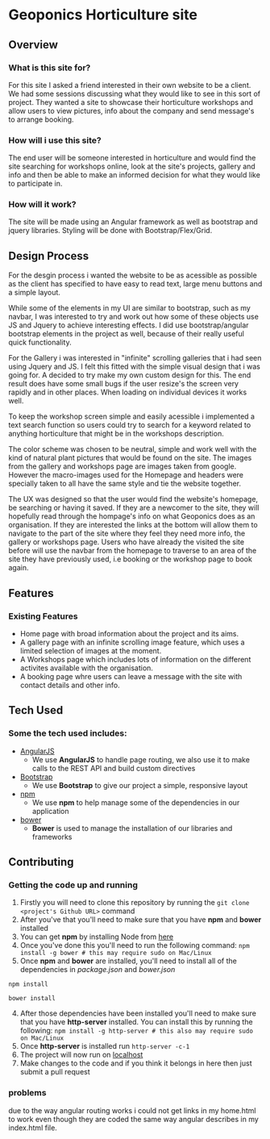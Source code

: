 # Geoponics Horticulture site

## Overview

### What is this site for?

For this site I asked a friend interested in their own website to be a client. We had some sessions discussing what they would like to see in this sort of project. They wanted a site to showcase their horticulture workshops and allow users to view pictures, info about the company and send message's to arrange booking. 

### How will i use this site?

The end user will be someone interested in horticulture and would find the site searching for workshops online, look at the site's projects, gallery and info and then be able to make an informed decision for what they would like to participate in.
 
### How will it work? 
 
The site will be made using an Angular framework as well as bootstrap and jquery libraries. Styling will be done with Bootstrap/Flex/Grid.

## Design Process

For the desgin process i wanted the website to be as acessible as possible as the client has specified to have easy to read text, large menu buttons and a simple layout.

While some of the elements in my UI are similar to bootstrap, such as my navbar, I was interested to try and work out how some of these objects use JS and Jquery to achieve interesting effects. I did use bootstrap/angular bootstrap elements in the project as well, because of their really useful quick functionality.

For the Gallery i was interested in "infinite" scrolling galleries that i had seen using Jquery and JS. I felt this fitted with the simple visual design that i was going for. A decided to try make my own custom design for this. The end result does have some small bugs if the user resize's the screen very rapidly and in other places. When loading on individual devices it works well.

To keep the workshop screen simple and easily acessible i implemented a text search function so users could try to search for a keyword related to anything horticulture that might be in the workshops description.

The color scheme was chosen to be neutral, simple and work well with the kind of natural plant pictures that would be found on the site.
The images from the gallery and workshops page are images taken from google. However the macro-images used for the Homepage and headers were specially taken to all have the same style and tie the website together.

The UX was designed so that the user would find the website's homepage, be searching or having it saved. If they are a newcomer to the site, they will hopefully read through the hompage's info on what Geoponics does as an organisation. If they are interested the links at the bottom will allow them to navigate to the part of the site where they feel they need more info, the gallery or workshops page. Users who have already the visited the site before will use the navbar from the homepage to traverse to an area of the site they have previously used, i.e booking or the workshop page to book again.

## Features
 
### Existing Features
- Home page with broad information about the project and its aims.
- A gallery page with an infinite scrolling image feature, which uses a limited selection of images at the moment.
- A Workshops page which includes lots of information on the different activites available with the organisation.
- A booking page whre users can leave a message with the site with contact details and other info. 
 
## Tech Used

### Some the tech used includes:
- [AngularJS](https://angularjs.org/)
    - We use **AngularJS** to handle page routing, we also use it to make calls to the REST API and build custom directives
- [Bootstrap](http://getbootstrap.com/)
    - We use **Bootstrap** to give our project a simple, responsive layout
- [npm](https://www.npmjs.com/)
    - We use **npm** to help manage some of the dependencies in our application
- [bower](https://bower.io/)
    - **Bower** is used to manage the installation of our libraries and frameworks
 
## Contributing
 
### Getting the code up and running
1. Firstly you will need to clone this repository by running the ```git clone <project's Github URL>``` command
2. After you've that you'll need to make sure that you have **npm** and **bower** installed
  1. You can get **npm** by installing Node from [here](https://nodejs.org/en/)
  2. Once you've done this you'll need to run the following command:
     `npm install -g bower # this may require sudo on Mac/Linux`
3. Once **npm** and **bower** are installed, you'll need to install all of the dependencies in *package.json* and *bower.json*
  ```
  npm install
 
  bower install
  ```
4. After those dependencies have been installed you'll need to make sure that you have **http-server** installed. You can install this by running the following: ```npm install -g http-server # this also may require sudo on Mac/Linux```
5. Once **http-server** is installed run ```http-server -c-1```
6. The project will now run on [localhost](http://127.0.0.1:8080)
7. Make changes to the code and if you think it belongs in here then just submit a pull request

### problems

due to the way angular routing works i could not get links in my home.html to work even though they are coded the same way angular describes in my index.html file.
